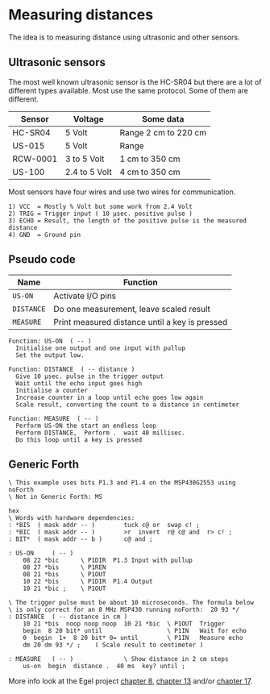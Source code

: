 # Measuring distances

The idea is to measuring distance using ultrasonic and other sensors.  


## Ultrasonic sensors

The most well known ultrasonic sensor is the HC-SR04 but there are a lot
of different types available. Most use the same protocol. Some of them are
different.  


|  Sensor | Voltage |  Some data |
| -------- | ------------ | ----------------------- | 
| HC-SR04 | 5 Volt | Range 2 cm to 220 cm |
| US-015  | 5 Volt | Range | 8 cm to 350 cm |
| RCW-0001 | 3 to 5 Volt | 1 cm to 350 cm |
| US-100 | 2.4 to 5 Volt | 4 cm to 350 cm |

Most sensors have four wires and use two wires for communication.

```
1) VCC  = Mostly % Volt but some work from 2.4 Volt
2) TRIG = Trigger input ( 10 µsec. positive pulse )
3) ECHO = Result, the length of the positive pulse is the measured distance
4) GND  = Ground pin
```

## Pseudo code

|  Name | Function |
| -------- | ----------------------- | 
| `US-ON` | Activate I/O pins |
| `DISTANCE` | Do one measurement, leave scaled result |
| `MEASURE` | Print measured distance until a key is pressed |

```
Function: US-ON  ( -- )
  Initialise one output and one input with pullup
  Set the output low.

Function: DISTANCE  ( -- distance )
  Give 10 µsec. pulse in the trigger output
  Wait until the echo input goes high
  Initialise a counter
  Increase counter in a loop until echo goes low again
  Scale result, converting the count to a distance in centimeter

Function: MEASURE  ( -- )
  Perform US-ON the start an endless loop
  Perform DISTANCE,  Perform .  wait 40 millisec.
  Do this loop until a key is pressed 
```

## Generic Forth

```forth
\ This example uses bits P1.3 and P1.4 on the MSP430G2553 using noForth
\ Not in Generic Forth: MS 

hex
\ Words with hardware dependencies:
: *BIS  ( mask addr -- )        tuck c@ or  swap c! ; 
: *BIC  ( mask addr -- )        >r  invert  r@ c@ and  r> c! ;
: BIT*  ( mask addr -- b )      c@ and ;

: US-ON     ( -- )
    08 22 *bic      \ P1DIR  P1.3 Input with pullup
    08 27 *bis      \ P1REN
    08 21 *bis      \ P1OUT
    10 22 *bis      \ P1DIR  P1.4 Output
    10 21 *bic ;    \ P1OUT

\ The trigger pulse must be about 10 microseconds. The formula below 
\ is only correct for an 8 MHz MSP430 running noForth:  20 93 */
: DISTANCE  ( -- distance in cm )
    10 21 *bis  noop noop noop  10 21 *bic  \ P1OUT  Trigger
    begin  8 20 bit* until                  \ P1IN   Wait for echo
    0  begin  1+  8 20 bit* 0= until        \ P1IN   Measure echo
    dm 20 dm 93 */ ;    ( Scale result to centimeter )

: MEASURE   ( -- )              \ Show distance in 2 cm steps
    us-on  begin  distance .  40 ms  key? until ;

``` 

More info look at the Egel project [chapter 8](https://home.hccnet.nl/willem.ouwerkerk/egel-for-msp430/egel%20for%20launchpad.html#e008), [chapter 13](https://home.hccnet.nl/willem.ouwerkerk/egel-for-msp430/egel%20for%20launchpad.html#e013) and/or [chapter 17](https://home.hccnet.nl/willem.ouwerkerk/egel-for-msp430/egel%20for%20launchpad.html#e017).  
